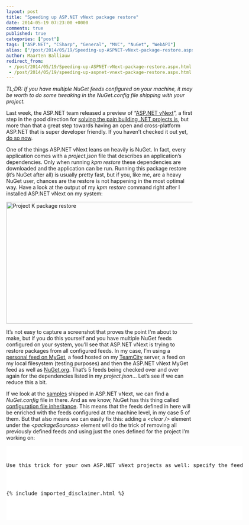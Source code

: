 ```yaml
---
layout: post
title: "Speeding up ASP.NET vNext package restore"
date: 2014-05-19 07:23:00 +0000
comments: true
published: true
categories: ["post"]
tags: ["ASP.NET", "CSharp", "General", "MVC", "NuGet", "WebAPI"]
alias: ["/post/2014/05/19/Speeding-up-ASPNET-vNext-package-restore.aspx", "/post/2014/05/19/speeding-up-aspnet-vnext-package-restore.aspx"]
author: Maarten Balliauw
redirect_from:
 - /post/2014/05/19/Speeding-up-ASPNET-vNext-package-restore.aspx.html
 - /post/2014/05/19/speeding-up-aspnet-vnext-package-restore.aspx.html
---
```

<p><em>TL;DR: If you have multiple NuGet feeds configured on your machine, it may be worth to do some tweaking in the NuGet.config file shipping with your project.</em></p><p>Last week, the ASP.NET team released a preview of “<a href="http://www.asp.net/vnext">ASP.NET vNext</a>”, a first step in the good direction for <a href="/post/2014/04/11/Building-NET-projects-is-a-world-of-pain-and-heres-how-we-should-solve-it.aspx">solving the pain building .NET projects is</a>, but more than that a great step towards having an open and cross-platform ASP.NET that is super developer friendly. If you haven’t checked it out yet, <a href="http://www.asp.net/vnext">do so now</a>.</p> <p>One of the things ASP.NET vNext leans on heavily is NuGet. In fact, every application comes with a <em>project.json</em> file that describes an application’s dependencies. Only when running <em>kpm restore</em> these dependencies are downloaded and the application can be run. Running this package restore (it’s NuGet after all) is usually pretty fast, but if you, like me, are a heavy NuGet user, chances are the restore is not happening in the most optimal way. Have a look at the output of my <em>kpm restore</em> command right after I installed ASP.NET vNext on my system:</p> <p><a href="/images/image_323.png"><img width="644" height="329" title="Project K package restore" style="border: 0px currentColor; border-image: none; padding-top: 0px; padding-right: 0px; padding-left: 0px; display: inline; background-image: none;" alt="Project K package restore" src="/images/image_thumb_283.png" border="0"></a></p> <p>It’s not easy to capture a screenshot that proves the point I'm about to make, but if you do this yourself and you have multiple NuGet feeds configured on your system, you’ll see that ASP.NET vNext is trying to restore packages from all configured feeds. In my case, I’m using a <a href="http://www.myget.org">personal feed on MyGet</a>, a feed hosted on my <a href="http://www.jetbrains.com/teamcity">TeamCity</a> server, a feed on my local filesystem (testing purposes) and then the ASP.NET vNext MyGet feed as well as <a href="http://www.nuget.org">NuGet.org</a>. That’s 5 feeds being checked over and over again for the dependencies listed in my <em>project.json</em>… Let’s see if we can reduce this a bit.</p> <p>If we look at the <a href="http://github.com/aspnet/Home">samples</a> shipped in ASP.NET vNext, we can find a <em>NuGet.config</em> file in there. And as we know, NuGet has this thing called <a href="/post/2014/03/11/NuGet-Configuration-File-inheritance-is-awesome.aspx">configuration file inheritance</a>. This means that the feeds defined in here will be enriched&nbsp;with the feeds configured at the machine level, in my case 5 of them. But that also means we can easily fix this: adding a <em>&lt;clear /&gt; </em>element under the <em>&lt;packageSources&gt;</em> element will do the trick of removing all previously defined feeds and using just the ones defined for the project I’m working on:</p> <div class="wlWriterEditableSmartContent" id="scid:9D7513F9-C04C-4721-824A-2B34F0212519:2245cc39-61ef-4092-a04e-668688ee414c" style="margin: 0px; padding: 0px; float: none; display: inline;"><pre style="width: 640px; height: 200px; overflow: auto; background-color: white;"><div><!--

Code highlighting produced by Actipro CodeHighlighter (freeware)
http://www.CodeHighlighter.com/

--><span style="color: rgb(0, 0, 255);">&lt;?</span><span style="color: rgb(255, 0, 255);">xml version="1.0" encoding="utf-8"</span><span style="color: rgb(0, 0, 255);">?&gt;</span><span style="color: rgb(0, 0, 0);">
</span><span style="color: rgb(0, 0, 255);">&lt;</span><span style="color: rgb(128, 0, 0);">configuration</span><span style="color: rgb(0, 0, 255);">&gt;</span><span style="color: rgb(0, 0, 0);">
  </span><span style="color: rgb(0, 0, 255);">&lt;</span><span style="color: rgb(128, 0, 0);">packageSources</span><span style="color: rgb(0, 0, 255);">&gt;</span><span style="color: rgb(0, 0, 0);">
    </span><span style="color: rgb(0, 0, 255);">&lt;</span><span style="color: rgb(128, 0, 0);">clear </span><span style="color: rgb(0, 0, 255);">/&gt;</span><span style="color: rgb(0, 0, 0);">
    </span><span style="color: rgb(0, 0, 255);">&lt;</span><span style="color: rgb(128, 0, 0);">add </span><span style="color: rgb(255, 0, 0);">key</span><span style="color: rgb(0, 0, 255);">="AspNetVNext"</span><span style="color: rgb(255, 0, 0);"> value</span><span style="color: rgb(0, 0, 255);">="https://www.myget.org/F/aspnetvnext/"</span><span style="color: rgb(255, 0, 0);"> </span><span style="color: rgb(0, 0, 255);">/&gt;</span><span style="color: rgb(0, 0, 0);">
    </span><span style="color: rgb(0, 0, 255);">&lt;</span><span style="color: rgb(128, 0, 0);">add </span><span style="color: rgb(255, 0, 0);">key</span><span style="color: rgb(0, 0, 255);">="NuGet.org"</span><span style="color: rgb(255, 0, 0);"> value</span><span style="color: rgb(0, 0, 255);">="https://nuget.org/api/v2/"</span><span style="color: rgb(255, 0, 0);"> </span><span style="color: rgb(0, 0, 255);">/&gt;</span><span style="color: rgb(0, 0, 0);">
  </span><span style="color: rgb(0, 0, 255);">&lt;/</span><span style="color: rgb(128, 0, 0);">packageSources</span><span style="color: rgb(0, 0, 255);">&gt;</span><span style="color: rgb(0, 0, 0);">
  </span><span style="color: rgb(0, 128, 0);">&lt;!--</span><span style="color: rgb(0, 128, 0);"> ... </span><span style="color: rgb(0, 128, 0);">--&gt;</span><span style="color: rgb(0, 0, 0);">
</span><span style="color: rgb(0, 0, 255);">&lt;/</span><span style="color: rgb(128, 0, 0);">configuration</span><span style="color: rgb(0, 0, 255);">&gt;</span></div></pre><!-- Code inserted with Steve Dunn's Windows Live Writer Code Formatter Plugin.  http://dunnhq.com --></div>
<p>Use this trick for your own ASP.NET vNext projects as well: specify the feeds you want to use explicitly and everything will be faster for you and other developers working with your code. It ensures that <em>kpm</em> or NuGet for that matter only check the feeds that are relevant to your project and not every feed that is configured on your system.</p>
{% include imported_disclaimer.html %}
